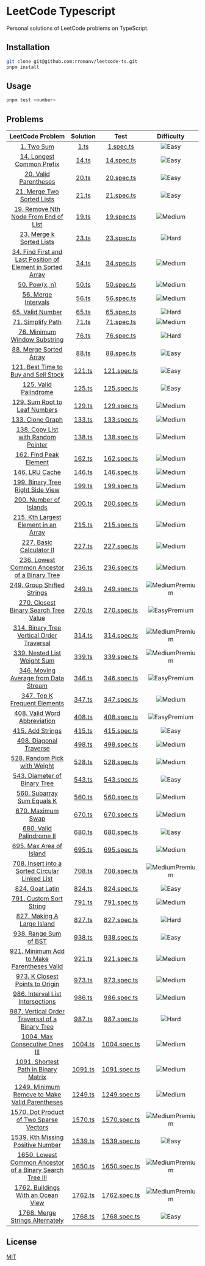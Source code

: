 # LeetCode Typescript

Personal solutions of LeetCode problems on TypeScript.

## Installation

```bash
git clone git@github.com:rromanv/leetcode-ts.git
pnpm install
```

## Usage

```bash
pnpm test <number>
```

## Problems

|                                                                   LeetCode Problem                                                                    |        Solution        |               Test                |                                         Difficulty                                         |
| :---------------------------------------------------------------------------------------------------------------------------------------------------: | :--------------------: | :-------------------------------: | :----------------------------------------------------------------------------------------: |
|                                                 [1. Two Sum](https://leetcode.com/problems/two-sum/)                                                  |    [1.ts](src/1.ts)    |    [1.spec.ts](test/1.spec.ts)    |                     ![Easy](https://img.shields.io/badge/-Easy-green)                      |
|                                   [14. Longest Common Prefix](https://leetcode.com/problems/longest-common-prefix/)                                   |   [14.ts](src/14.ts)   |   [14.spec.ts](test/14.spec.ts)   |                     ![Easy](https://img.shields.io/badge/-Easy-green)                      |
|                                       [20. Valid Parentheses](https://leetcode.com/problems/valid-parentheses/)                                       |   [20.ts](src/20.ts)   |   [20.spec.ts](test/20.spec.ts)   |                     ![Easy](https://img.shields.io/badge/-Easy-green)                      |
|                                  [21. Merge Two Sorted Lists](https://leetcode.com/problems/merge-two-sorted-lists/)                                  |   [21.ts](src/21.ts)   |   [21.spec.ts](test/21.spec.ts)   |                     ![Easy](https://img.shields.io/badge/-Easy-green)                      |
|                        [19. Remove Nth Node From End of List](https://leetcode.com/problems/remove-nth-node-from-end-of-list/)                        |   [19.ts](src/19.ts)   |   [19.spec.ts](test/19.spec.ts)   |                   ![Medium](https://img.shields.io/badge/-Medium-yellow)                   |
|                                    [23. Merge k Sorted Lists](https://leetcode.com/problems/merge-k-sorted-lists/)                                    |   [23.ts](src/23.ts)   |   [23.spec.ts](test/23.spec.ts)   |                      ![Hard](https://img.shields.io/badge/-Hard-red)                       |
| [34. Find First and Last Position of Element in Sorted Array](https://leetcode.com/problems/find-first-and-last-position-of-element-in-sorted-array/) |   [34.ts](src/34.ts)   |   [34.spec.ts](test/34.spec.ts)   |                   ![Medium](https://img.shields.io/badge/-Medium-yellow)                   |
|                                                [50. Pow(x, n)](https://leetcode.com/problems/powx-n/)                                                 |   [50.ts](src/50.ts)   |   [50.spec.ts](test/50.spec.ts)   |                   ![Medium](https://img.shields.io/badge/-Medium-yellow)                   |
|                                         [56. Merge Intervals](https://leetcode.com/problems/merge-intervals/)                                         |   [56.ts](src/56.ts)   |   [56.spec.ts](test/56.spec.ts)   |                   ![Medium](https://img.shields.io/badge/-Medium-yellow)                   |
|                                            [65. Valid Number](https://leetcode.com/problems/valid-number/)                                            |   [65.ts](src/65.ts)   |   [65.spec.ts](test/65.spec.ts)   |                      ![Hard](https://img.shields.io/badge/-Hard-red)                       |
|                                           [71. Simplify Path](https://leetcode.com/problems/simplify-path/)                                           |   [71.ts](src/71.ts)   |   [71.spec.ts](test/71.spec.ts)   |                   ![Medium](https://img.shields.io/badge/-Medium-yellow)                   |
|                                [76. Minimum Window Substring](https://leetcode.com/problems/minimum-window-substring/)                                |   [76.ts](src/76.ts)   |   [76.spec.ts](test/76.spec.ts)   |                      ![Hard](https://img.shields.io/badge/-Hard-red)                       |
|                                      [88. Merge Sorted Array](https://leetcode.com/problems/merge-sorted-array/)                                      |   [88.ts](src/88.ts)   |   [88.spec.ts](test/88.spec.ts)   |                     ![Easy](https://img.shields.io/badge/-Easy-green)                      |
|                        [121. Best Time to Buy and Sell Stock](https://leetcode.com/problems/best-time-to-buy-and-sell-stock/)                         |  [121.ts](src/121.ts)  |  [121.spec.ts](test/121.spec.ts)  |                     ![Easy](https://img.shields.io/badge/-Easy-green)                      |
|                                       [125. Valid Palindrome](https://leetcode.com/problems/valid-palindrome/)                                        |  [125.ts](src/125.ts)  |  [125.spec.ts](test/125.spec.ts)  |                     ![Easy](https://img.shields.io/badge/-Easy-green)                      |
|                               [129. Sum Root to Leaf Numbers](https://leetcode.com/problems/sum-root-to-leaf-numbers/)                                |  [129.ts](src/129.ts)  |  [129.spec.ts](test/129.spec.ts)  |                   ![Medium](https://img.shields.io/badge/-Medium-yellow)                   |
|                                            [133. Clone Graph](https://leetcode.com/problems/clone-graph/)                                             |  [133.ts](src/133.ts)  |  [133.spec.ts](test/133.spec.ts)  |                   ![Medium](https://img.shields.io/badge/-Medium-yellow)                   |
|                          [138. Copy List with Random Pointer](https://leetcode.com/problems/copy-list-with-random-pointer/)                           |  [138.ts](src/138.ts)  |  [138.spec.ts](test/138.spec.ts)  |                   ![Medium](https://img.shields.io/badge/-Medium-yellow)                   |
|                                      [162. Find Peak Element](https://leetcode.com/problems/find-peak-element/)                                       |  [162.ts](src/162.ts)  |  [162.spec.ts](test/162.spec.ts)  |                   ![Medium](https://img.shields.io/badge/-Medium-yellow)                   |
|                                              [146. LRU Cache](https://leetcode.com/problems/lru-cache/)                                               |  [146.ts](src/146.ts)  |  [146.spec.ts](test/146.spec.ts)  |                   ![Medium](https://img.shields.io/badge/-Medium-yellow)                   |
|                            [199. Binary Tree Right Side View](https://leetcode.com/problems/binary-tree-right-side-view/)                             |  [199.ts](src/199.ts)  |  [199.spec.ts](test/199.spec.ts)  |                   ![Medium](https://img.shields.io/badge/-Medium-yellow)                   |
|                                      [200. Number of Islands](https://leetcode.com/problems/number-of-islands/)                                       |  [200.ts](src/200.ts)  |  [200.spec.ts](test/200.spec.ts)  |                   ![Medium](https://img.shields.io/badge/-Medium-yellow)                   |
|                        [215. Kth Largest Element in an Array](https://leetcode.com/problems/kth-largest-element-in-an-array/)                         |  [215.ts](src/215.ts)  |  [215.spec.ts](test/215.spec.ts)  |                   ![Medium](https://img.shields.io/badge/-Medium-yellow)                   |
|                                     [227. Basic Calculator II](https://leetcode.com/problems/basic-calculator-ii)                                     |  [227.ts](src/227.ts)  |  [227.spec.ts](test/227.spec.ts)  |                   ![Medium](https://img.shields.io/badge/-Medium-yellow)                   |
|                [236. Lowest Common Ancestor of a Binary Tree](https://leetcode.com/problems/lowest-common-ancestor-of-a-binary-tree/)                 |  [236.ts](src/236.ts)  |  [236.spec.ts](test/236.spec.ts)  |                   ![Medium](https://img.shields.io/badge/-Medium-yellow)                   |
|                                  [249. Group Shifted Strings](https://leetcode.com/problems/group-shifted-strings/)                                   |  [249.ts](src/249.ts)  |  [249.spec.ts](test/249.spec.ts)  | ![MediumPremium](https://img.shields.io/badge/Premium-gold?label=Medium&labelColor=yellow) |
|                        [270. Closest Binary Search Tree Value](https://leetcode.com/problems/closest-binary-search-tree-value)                        |  [270.ts](src/270.ts)  |  [270.spec.ts](test/270.spec.ts)  |   ![EasyPremium](https://img.shields.io/badge/Premium-gold?label=Easy&labelColor=green)    |
|                    [314. Binary Tree Vertical Order Traversal](https://leetcode.com/problems/binary-tree-vertical-order-traversal)                    |  [314.ts](src/314.ts)  |  [314.spec.ts](test/314.spec.ts)  | ![MediumPremium](https://img.shields.io/badge/Premium-gold?label=Medium&labelColor=yellow) |
|                                  [339. Nested List Weight Sum](https://leetcode.com/problems/nested-list-weight-sum)                                  |  [339.ts](src/339.ts)  |  [339.spec.ts](test/339.spec.ts)  | ![MediumPremium](https://img.shields.io/badge/Premium-gold?label=Medium&labelColor=yellow) |
|                         [346. Moving Average from Data Stream](https://leetcode.com/problems/moving-average-from-data-stream)                         |  [346.ts](src/346.ts)  |  [346.spec.ts](test/346.spec.ts)  |   ![EasyPremium](https://img.shields.io/badge/Premium-gold?label=Easy&labelColor=green)    |
|                                [347. Top K Frequent Elements](https://leetcode.com/problems/top-k-frequent-elements/)                                 |  [347.ts](src/347.ts)  |  [347.spec.ts](test/347.spec.ts)  |                   ![Medium](https://img.shields.io/badge/-Medium-yellow)                   |
|                                 [408. Valid Word Abbreviation](https://leetcode.com/problems/valid-word-abbreviation)                                 |  [408.ts](src/408.ts)  |  [408.spec.ts](test/408.spec.ts)  |   ![EasyPremium](https://img.shields.io/badge/Premium-gold?label=Easy&labelColor=green)    |
|                                            [415. Add Strings](https://leetcode.com/problems/add-strings/)                                             |  [415.ts](src/415.ts)  |  [415.spec.ts](test/415.spec.ts)  |                     ![Easy](https://img.shields.io/badge/-Easy-green)                      |
|                                      [498. Diagonal Traverse](https://leetcode.com/problems/diagonal-traverse/)                                       |  [498.ts](src/498.ts)  |  [498.spec.ts](test/498.spec.ts)  |                   ![Medium](https://img.shields.io/badge/-Medium-yellow)                   |
|                                 [528. Random Pick with Weight](https://leetcode.com/problems/random-pick-with-weight)                                 |  [528.ts](src/528.ts)  |  [528.spec.ts](test/528.spec.ts)  |                   ![Medium](https://img.shields.io/badge/-Medium-yellow)                   |
|                                 [543. Diameter of Binary Tree](https://leetcode.com/problems/diameter-of-binary-tree)                                 |  [543.ts](src/543.ts)  |  [543.spec.ts](test/543.spec.ts)  |                     ![Easy](https://img.shields.io/badge/-Easy-green)                      |
|                                   [560. Subarray Sum Equals K](https://leetcode.com/problems/subarray-sum-equals-k)                                   |  [560.ts](src/560.ts)  |  [560.spec.ts](test/560.spec.ts)  |                   ![Medium](https://img.shields.io/badge/-Medium-yellow)                   |
|                                           [670. Maximum Swap](https://leetcode.com/problems/maximum-swap/)                                            |  [670.ts](src/670.ts)  |  [670.spec.ts](test/670.spec.ts)  |                   ![Medium](https://img.shields.io/badge/-Medium-yellow)                   |
|                                     [680. Valid Palindrome II](https://leetcode.com/problems/valid-palindrome-ii)                                     |  [680.ts](src/680.ts)  |  [680.spec.ts](test/680.spec.ts)  |                     ![Easy](https://img.shields.io/badge/-Easy-green)                      |
|                                     [695. Max Area of Island](https://leetcode.com/problems/max-area-of-island/)                                      |  [695.ts](src/695.ts)  |  [695.spec.ts](test/695.spec.ts)  |                   ![Medium](https://img.shields.io/badge/-Medium-yellow)                   |
|              [708. Insert into a Sorted Circular Linked List](https://leetcode.com/problems/insert-into-a-sorted-circular-linked-list/)               |  [708.ts](src/708.ts)  |  [708.spec.ts](test/708.spec.ts)  | ![MediumPremium](https://img.shields.io/badge/Premium-gold?label=Medium&labelColor=yellow) |
|                                             [824. Goat Latin](https://leetcode.com/problems/goat-latin/)                                              |  [824.ts](src/824.ts)  |  [824.spec.ts](test/824.spec.ts)  |                     ![Easy](https://img.shields.io/badge/-Easy-green)                      |
|                                      [791. Custom Sort String](https://leetcode.com/problems/custom-sort-string)                                      |  [791.ts](src/791.ts)  |  [791.spec.ts](test/791.spec.ts)  |                   ![Medium](https://img.shields.io/badge/-Medium-yellow)                   |
|                                   [827. Making A Large Island](https://leetcode.com/problems/making-a-large-island)                                   |  [827.ts](src/827.ts)  |  [827.spec.ts](test/827.spec.ts)  |                      ![Hard](https://img.shields.io/badge/-Hard-red)                       |
|                                        [938. Range Sum of BST](https://leetcode.com/problems/range-sum-of-bst)                                        |  [938.ts](src/938.ts)  |  [938.spec.ts](test/938.spec.ts)  |                     ![Easy](https://img.shields.io/badge/-Easy-green)                      |
|                  [921. Minimum Add to Make Parentheses Valid](https://leetcode.com/problems/minimum-add-to-make-parentheses-valid/)                   |  [921.ts](src/921.ts)  |  [921.spec.ts](test/921.spec.ts)  |                   ![Medium](https://img.shields.io/badge/-Medium-yellow)                   |
|                              [973. K Closest Points to Origin](https://leetcode.com/problems/k-closest-points-to-origin)                              |  [973.ts](src/973.ts)  |  [973.spec.ts](test/973.spec.ts)  |                   ![Medium](https://img.shields.io/badge/-Medium-yellow)                   |
|                            [986. Interval List Intersections](https://leetcode.com/problems/interval-list-intersections/)                             |  [986.ts](src/986.ts)  |  [986.spec.ts](test/986.spec.ts)  |                   ![Medium](https://img.shields.io/badge/-Medium-yellow)                   |
|              [987. Vertical Order Traversal of a Binary Tree](https://leetcode.com/problems/vertical-order-traversal-of-a-binary-tree/)               |  [987.ts](src/987.ts)  |  [987.spec.ts](test/987.spec.ts)  |                      ![Hard](https://img.shields.io/badge/-Hard-red)                       |
|                               [1004. Max Consecutive Ones III](https://leetcode.com/problems/max-consecutive-ones-iii/)                               | [1004.ts](src/1004.ts) | [1004.spec.ts](test/1004.spec.ts) |                   ![Medium](https://img.shields.io/badge/-Medium-yellow)                   |
|                         [1091. Shortest Path in Binary Matrix](https://leetcode.com/problems/shortest-path-in-binary-matrix/)                         | [1091.ts](src/1091.ts) | [1091.spec.ts](test/1091.spec.ts) |                   ![Medium](https://img.shields.io/badge/-Medium-yellow)                   |
|               [1249. Minimum Remove to Make Valid Parentheses](https://leetcode.com/problems/minimum-remove-to-make-valid-parentheses)                | [1249.ts](src/1249.ts) | [1249.spec.ts](test/1249.spec.ts) |                   ![Medium](https://img.shields.io/badge/-Medium-yellow)                   |
|                      [1570. Dot Product of Two Sparse Vectors](https://leetcode.com/problems/dot-product-of-two-sparse-vectors)                       | [1570.ts](src/1570.ts) | [1570.spec.ts](test/1570.spec.ts) | ![MediumPremium](https://img.shields.io/badge/Premium-gold?label=Medium&labelColor=yellow) |
|                            [1539. Kth Missing Positive Number](https://leetcode.com/problems/kth-missing-positive-number/)                            | [1539.ts](src/1539.ts) | [1539.spec.ts](test/1539.spec.ts) |                     ![Easy](https://img.shields.io/badge/-Easy-green)                      |
|     [1650. Lowest Common Ancestor of a Binary Search Tree III](https://leetcode.com/problems/lowest-common-ancestor-of-a-binary-search-tree-iii)      | [1650.ts](src/1650.ts) | [1650.spec.ts](test/1650.spec.ts) | ![MediumPremium](https://img.shields.io/badge/Premium-gold?label=Medium&labelColor=yellow) |
|                           [1762. Buildings With an Ocean View](https://leetcode.com/problems/buildings-with-an-ocean-view)                            | [1762.ts](src/1762.ts) | [1762.spec.ts](test/1762.spec.ts) | ![MediumPremium](https://img.shields.io/badge/Premium-gold?label=Medium&labelColor=yellow) |
|                              [1768. Merge Strings Alternately](https://leetcode.com/problems/merge-strings-alternately/)                              | [1768.ts](src/1768.ts) | [1768.spec.ts](test/1768.spec.ts) |                     ![Easy](https://img.shields.io/badge/-Easy-green)                      |

## License

[MIT](https://choosealicense.com/licenses/mit/)
